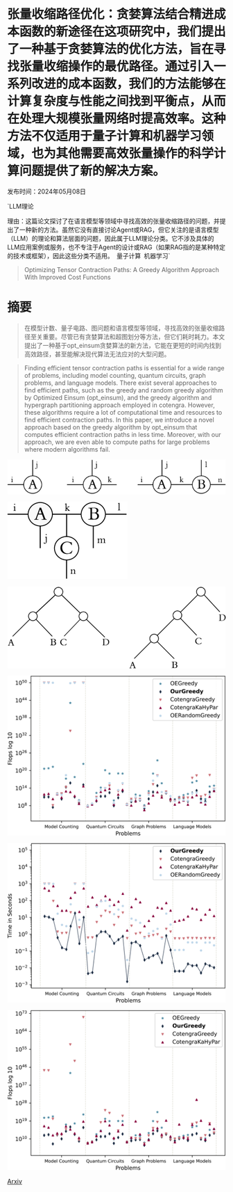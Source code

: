 # 张量收缩路径优化：贪婪算法结合精进成本函数的新途径在这项研究中，我们提出了一种基于贪婪算法的优化方法，旨在寻找张量收缩操作的最优路径。通过引入一系列改进的成本函数，我们的方法能够在计算复杂度与性能之间找到平衡点，从而在处理大规模张量网络时提高效率。这种方法不仅适用于量子计算和机器学习领域，也为其他需要高效张量操作的科学计算问题提供了新的解决方案。

发布时间：2024年05月08日

`LLM理论

理由：这篇论文探讨了在语言模型等领域中寻找高效的张量收缩路径的问题，并提出了一种新的方法。虽然它没有直接讨论Agent或RAG，但它关注的是语言模型（LLM）的理论和算法层面的问题，因此属于LLM理论分类。它不涉及具体的LLM应用案例或服务，也不专注于Agent的设计或RAG（如果RAG指的是某种特定的技术或框架），因此这些分类不适用。` `量子计算` `机器学习`

> Optimizing Tensor Contraction Paths: A Greedy Algorithm Approach With Improved Cost Functions

# 摘要

> 在模型计数、量子电路、图问题和语言模型等领域，寻找高效的张量收缩路径至关重要。尽管已有贪婪算法和超图划分等方法，但它们耗时耗力。本文提出了一种基于opt_einsum贪婪算法的新方法，它能在更短的时间内找到高效路径，甚至能解决现代算法无法应对的大型问题。

> Finding efficient tensor contraction paths is essential for a wide range of problems, including model counting, quantum circuits, graph problems, and language models. There exist several approaches to find efficient paths, such as the greedy and random greedy algorithm by Optimized Einsum (opt_einsum), and the greedy algorithm and hypergraph partitioning approach employed in cotengra. However, these algorithms require a lot of computational time and resources to find efficient contraction paths. In this paper, we introduce a novel approach based on the greedy algorithm by opt_einsum that computes efficient contraction paths in less time. Moreover, with our approach, we are even able to compute paths for large problems where modern algorithms fail.

![张量收缩路径优化：贪婪算法结合精进成本函数的新途径在这项研究中，我们提出了一种基于贪婪算法的优化方法，旨在寻找张量收缩操作的最优路径。通过引入一系列改进的成本函数，我们的方法能够在计算复杂度与性能之间找到平衡点，从而在处理大规模张量网络时提高效率。这种方法不仅适用于量子计算和机器学习领域，也为其他需要高效张量操作的科学计算问题提供了新的解决方案。](../../../paper_images/2405.09644/x1.png)

![张量收缩路径优化：贪婪算法结合精进成本函数的新途径在这项研究中，我们提出了一种基于贪婪算法的优化方法，旨在寻找张量收缩操作的最优路径。通过引入一系列改进的成本函数，我们的方法能够在计算复杂度与性能之间找到平衡点，从而在处理大规模张量网络时提高效率。这种方法不仅适用于量子计算和机器学习领域，也为其他需要高效张量操作的科学计算问题提供了新的解决方案。](../../../paper_images/2405.09644/x2.png)

![张量收缩路径优化：贪婪算法结合精进成本函数的新途径在这项研究中，我们提出了一种基于贪婪算法的优化方法，旨在寻找张量收缩操作的最优路径。通过引入一系列改进的成本函数，我们的方法能够在计算复杂度与性能之间找到平衡点，从而在处理大规模张量网络时提高效率。这种方法不仅适用于量子计算和机器学习领域，也为其他需要高效张量操作的科学计算问题提供了新的解决方案。](../../../paper_images/2405.09644/x3.png)

![张量收缩路径优化：贪婪算法结合精进成本函数的新途径在这项研究中，我们提出了一种基于贪婪算法的优化方法，旨在寻找张量收缩操作的最优路径。通过引入一系列改进的成本函数，我们的方法能够在计算复杂度与性能之间找到平衡点，从而在处理大规模张量网络时提高效率。这种方法不仅适用于量子计算和机器学习领域，也为其他需要高效张量操作的科学计算问题提供了新的解决方案。](../../../paper_images/2405.09644/x4.png)

![张量收缩路径优化：贪婪算法结合精进成本函数的新途径在这项研究中，我们提出了一种基于贪婪算法的优化方法，旨在寻找张量收缩操作的最优路径。通过引入一系列改进的成本函数，我们的方法能够在计算复杂度与性能之间找到平衡点，从而在处理大规模张量网络时提高效率。这种方法不仅适用于量子计算和机器学习领域，也为其他需要高效张量操作的科学计算问题提供了新的解决方案。](../../../paper_images/2405.09644/x5.png)

![张量收缩路径优化：贪婪算法结合精进成本函数的新途径在这项研究中，我们提出了一种基于贪婪算法的优化方法，旨在寻找张量收缩操作的最优路径。通过引入一系列改进的成本函数，我们的方法能够在计算复杂度与性能之间找到平衡点，从而在处理大规模张量网络时提高效率。这种方法不仅适用于量子计算和机器学习领域，也为其他需要高效张量操作的科学计算问题提供了新的解决方案。](../../../paper_images/2405.09644/x6.png)

[Arxiv](https://arxiv.org/abs/2405.09644)